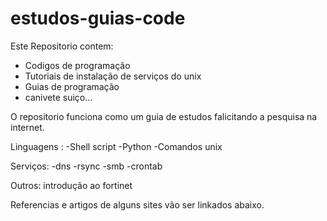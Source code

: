 # estudos-guias-code
Este Repositorio contem:

- Codigos de programação
- Tutoriais de instalação de serviços do unix 
- Guias de programação 
- canivete suiço...

O repositorio funciona como um guia de estudos falicitando a pesquisa na internet. 

Linguagens : 
  -Shell script
  -Python
  -Comandos unix

Serviços:
  -dns 
  -rsync
  -smb
  -crontab

Outros:
introdução ao fortinet 

Referencias e artigos  de alguns sites vão ser linkados abaixo. 


